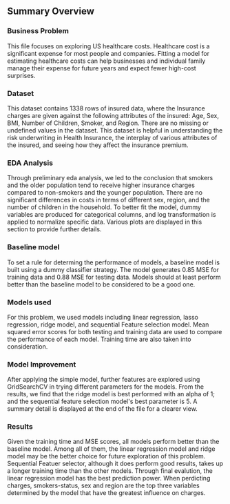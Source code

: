 ## Summary Overview 
### Business Problem  
This file focuses on exploring US healthcare costs. Healthcare cost is a significant expense for most people and companies. Fitting a model for estimating healthcare costs can help businesses and individual family manage their expense for future years and expect fewer high-cost surprises.
### Dataset
This dataset contains 1338 rows of insured data, where the Insurance charges are given against the following attributes of the insured: Age, Sex, BMI, Number of Children, Smoker, and Region. There are no missing or undefined values in the dataset. This dataset is helpful in understanding the risk underwriting in Health Insurance, the interplay of various attributes of the insured, and seeing how they affect the insurance premium.
### EDA Analysis 
Through preliminary eda analysis, we led to the conclusion that smokers and the older population tend to receive higher insurance charges compared to non-smokers and the younger population. There are no significant differences in costs in terms of different sex, region, and the number of children in the household. To better fit the model, dummy variables are produced for categorical columns, and log transformation is applied to normalize specific data. Various plots are displayed in this section to provide further details.
### Baseline model 
To set a rule for determing the performance of models, a baseline model is built using a dummy classifier strategy. The model generates 0.85 MSE for training data and 0.88 MSE for testing data. Models should at least perform better than the baseline model to be considered to be a good one.
### Models used 
For this problem, we used models including linear regression, lasso regression, ridge model, and sequential Feature selection model. Mean squared error scores for both testing and training data are used to compare the performance of each model. Training time are also taken into consideration.
### Model Improvement 
After applying the simple model, further features are explored using GridSearchCV in trying different parameters for the models. From the results, we find that the ridge model is best performed with an alpha of 1; and the sequential feature selection model's best parameter is 5. A summary detail is displayed at the end of the file for a clearer view.
### Results 
Given the training time and MSE scores, all models perform better than the baseline model. Among all of them, the linear regression model and ridge model may be the better choice for future exploration of this problem. Sequential Featuer selector, although it does perform good results, takes up a longer training time than the other models. Through final evalution, the linear regression model has the best prediction power. When perdicting charges, smokers-status, sex and region are the top three variables determined by the model that have the greatest influence on charges. 
